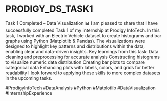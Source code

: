 # PRODIGY_DS_TASK1
Task 1 Completed – Data Visualization 📊
I am pleased to share that I have successfully completed Task 1 of my internship at Prodigy InfoTech.
In this task, I worked with an Electric Vehicle dataset to create histograms and bar graphs using Python (Matplotlib & Pandas). The visualizations were designed to highlight key patterns and distributions within the data, enabling clear and data-driven insights.
Key learnings from this task:
Data cleaning and preprocessing for accurate analysis
Constructing histograms to visualize numeric data distribution
Creating bar plots to compare categorical data
Enhancing plots with labels, colors, and grids for better readability
I look forward to applying these skills to more complex datasets in the upcoming tasks.

#ProdigyInfoTech #DataAnalysis #Python #Matplotlib #DataVisualization #InternshipExperience

